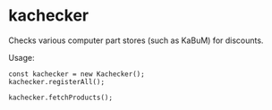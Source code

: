 # kachecker
Checks various computer part stores (such as KaBuM) for discounts.

Usage: 

```
const kachecker = new Kachecker();
kachecker.registerAll();

kachecker.fetchProducts();
```
